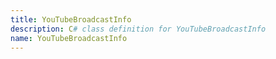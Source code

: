 ```yaml
---
title: YouTubeBroadcastInfo
description: C# class definition for YouTubeBroadcastInfo
name: YouTubeBroadcastInfo
---
```

